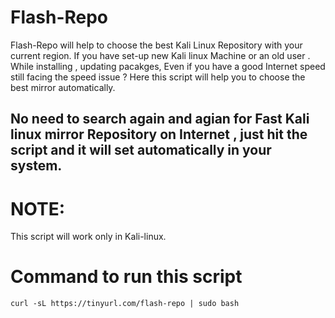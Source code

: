 # Flash-Repo
Flash-Repo will help to choose the best Kali Linux Repository with your current region. If you have set-up new Kali linux Machine or an old user . While installing , updating pacakges, Even if you have a good Internet speed still facing the speed issue ?
Here this script will help you to choose the best mirror automatically. 

## No need to search again and agian for Fast Kali linux mirror Repository on Internet , just hit the script and it will set automatically in your system.

# NOTE:
This script will work only in Kali-linux.

# Command to run this script 
```
curl -sL https://tinyurl.com/flash-repo | sudo bash  
```
